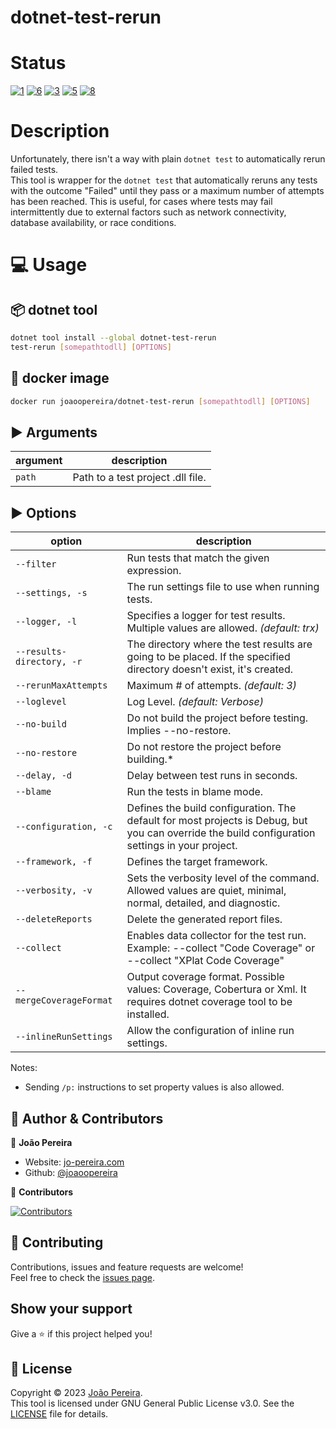 # dotnet-test-rerun

# Status
[![1]][2] [![6]][7] [![3]][4] [![5]][4] [![8]][9]

# Description
Unfortunately, there isn't a way with plain `dotnet test` to automatically rerun failed tests.\
This tool is wrapper for the `dotnet test` that automatically reruns any tests with the outcome "Failed" until they pass or a maximum number of attempts has been reached. This is useful, for cases where tests may fail intermittently due to external factors such as network connectivity, database availability, or race conditions.

# :computer: Usage
## :package: dotnet tool
```sh
dotnet tool install --global dotnet-test-rerun
test-rerun [somepathtodll] [OPTIONS]
```
## :whale: docker image
```sh
docker run joaoopereira/dotnet-test-rerun [somepathtodll] [OPTIONS]
```


## :arrow_forward: Arguments
| argument | description                       |
| -------- | --------------------------------- |
| `path`   | Path to a test project .dll file. |

## :arrow_forward: Options
| option                    | description                                                                                                                                     |
|---------------------------|-------------------------------------------------------------------------------------------------------------------------------------------------|
| `--filter`                | Run tests that match the given expression.                                                                                                      |
| `--settings, -s`          | The run settings file to use when running tests.                                                                                                |
| `--logger, -l`            | Specifies a logger for test results. Multiple values are allowed. *(default: trx)*                                                              |
| `--results-directory, -r` | The directory where the test results are going to be placed. If the specified directory doesn't exist, it's created.                            |
| `--rerunMaxAttempts`      | Maximum # of attempts. *(default: 3)*                                                                                                           |
| `--loglevel`              | Log Level. *(default: Verbose)*                                                                                                                 |
| `--no-build`              | Do not build the project before testing. Implies --no-restore.                                                                                  |
| `--no-restore`            | Do not restore the project before building.*                                                                                                    |
| `--delay, -d`             | Delay between test runs in seconds.                                                                                                             |
| `--blame`                 | Run the tests in blame mode.                                                                                                                    |
| `--configuration, -c`     | Defines the build configuration. The default for most projects is Debug, but you can override the build configuration settings in your project. |
| `--framework, -f`         | Defines the target framework.                                                                                                                   |
| `--verbosity, -v`         | Sets the verbosity level of the command. Allowed values are quiet, minimal, normal, detailed, and diagnostic.                                   |
| `--deleteReports`         | Delete the generated report files.                                                                                                              |
| `--collect`               | Enables data collector for the test run. Example: --collect "Code Coverage" or --collect "XPlat Code Coverage"                                  |
| `--mergeCoverageFormat`   | Output coverage format. Possible values: Coverage, Cobertura or Xml. It requires dotnet coverage tool to be installed.                          |
| `--inlineRunSettings`     | Allow the configuration of inline run settings.                                                                                                 |


Notes: 
- Sending `/p:` instructions to set property values is also allowed.

## 👤 Author & Contributors

👤 **João Pereira**

- Website: [jo-pereira.com](https://jo-pereira.com)
- Github: [@joaoopereira](https://github.com/joaoopereira)

👥 **Contributors**

[![Contributors](https://contrib.rocks/image?repo=joaoopereira/dotnet-test-rerun)](https://github.com/joaoopereira/dotnet-test-rerun/graphs/contributors)

## :handshake: Contributing

Contributions, issues and feature requests are welcome!\
Feel free to check the [issues page](https://github.com/joaoopereira/dotnet-test-rerun/issues).

## Show your support

Give a :star: if this project helped you!

## :memo: License

Copyright © 2023 [João Pereira](https://github.com/joaoopereira).\
This tool is licensed under GNU General Public License v3.0. See the [LICENSE](/LICENSE) file for details.

[1]: https://github.com/joaoopereira/dotnet-test-rerun/actions/workflows/cd.yml/badge.svg
[2]: https://github.com/joaoopereira/dotnet-test-rerun/actions/workflows/cd.yml
[3]: https://img.shields.io/nuget/v/dotnet-test-rerun.svg?label=dotnet-test-rerun
[4]: https://www.nuget.org/packages/dotnet-test-rerun
[5]: https://img.shields.io/nuget/dt/dotnet-test-rerun.svg?label=nuget-downloads
[6]: https://coveralls.io/repos/github/joaoopereira/dotnet-test-rerun/badge.svg?branch=main
[7]: https://coveralls.io/github/joaoopereira/dotnet-test-rerun?branch=main
[8]: https://img.shields.io/docker/pulls/joaoopereira/dotnet-test-rerun?label=docker-pulls
[9]: https://hub.docker.com/r/joaoopereira/dotnet-test-rerun
